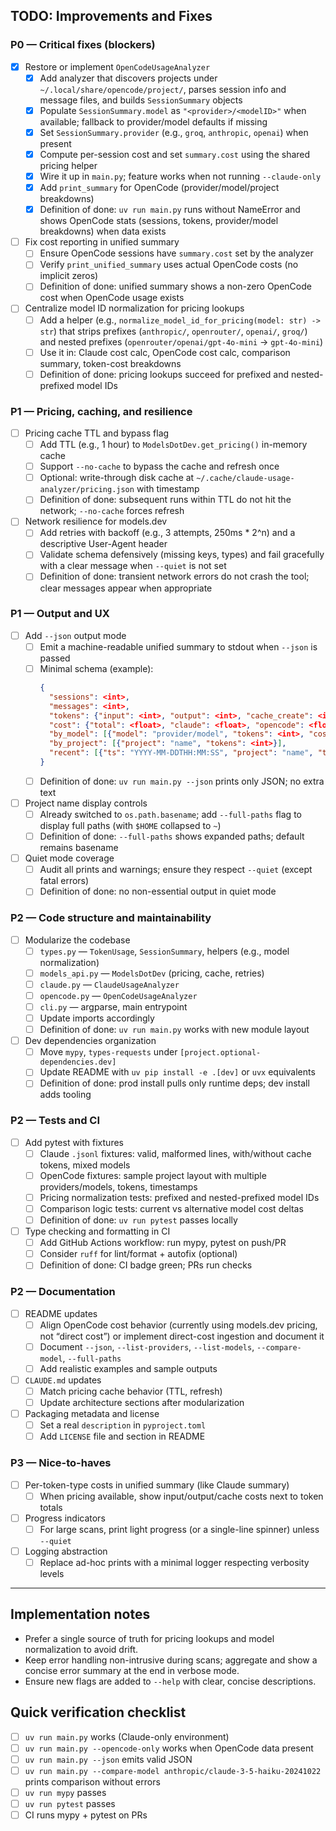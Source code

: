 ## TODO: Improvements and Fixes

### P0 — Critical fixes (blockers)
- [x] Restore or implement `OpenCodeUsageAnalyzer`
  - [x] Add analyzer that discovers projects under `~/.local/share/opencode/project/`, parses session info and message files, and builds `SessionSummary` objects
  - [x] Populate `SessionSummary.model` as `"<provider>/<modelID>"` when available; fallback to provider/model defaults if missing
  - [x] Set `SessionSummary.provider` (e.g., `groq`, `anthropic`, `openai`) when present
  - [x] Compute per-session cost and set `summary.cost` using the shared pricing helper
  - [x] Wire it up in `main.py`; feature works when not running `--claude-only`
  - [x] Add `print_summary` for OpenCode (provider/model/project breakdowns)
  - [x] Definition of done: `uv run main.py` runs without NameError and shows OpenCode stats (sessions, tokens, provider/model breakdowns) when data exists

- [ ] Fix cost reporting in unified summary
  - [ ] Ensure OpenCode sessions have `summary.cost` set by the analyzer
  - [ ] Verify `print_unified_summary` uses actual OpenCode costs (no implicit zeros)
  - [ ] Definition of done: unified summary shows a non-zero OpenCode cost when OpenCode usage exists

- [ ] Centralize model ID normalization for pricing lookups
  - [ ] Add a helper (e.g., `normalize_model_id_for_pricing(model: str) -> str`) that strips prefixes (`anthropic/`, `openrouter/`, `openai/`, `groq/`) and nested prefixes (`openrouter/openai/gpt-4o-mini` → `gpt-4o-mini`)
  - [ ] Use it in: Claude cost calc, OpenCode cost calc, comparison summary, token-cost breakdowns
  - [ ] Definition of done: pricing lookups succeed for prefixed and nested-prefixed model IDs

### P1 — Pricing, caching, and resilience
- [ ] Pricing cache TTL and bypass flag
  - [ ] Add TTL (e.g., 1 hour) to `ModelsDotDev.get_pricing()` in-memory cache
  - [ ] Support `--no-cache` to bypass the cache and refresh once
  - [ ] Optional: write-through disk cache at `~/.cache/claude-usage-analyzer/pricing.json` with timestamp
  - [ ] Definition of done: subsequent runs within TTL do not hit the network; `--no-cache` forces refresh

- [ ] Network resilience for models.dev
  - [ ] Add retries with backoff (e.g., 3 attempts, 250ms * 2^n) and a descriptive User-Agent header
  - [ ] Validate schema defensively (missing keys, types) and fail gracefully with a clear message when `--quiet` is not set
  - [ ] Definition of done: transient network errors do not crash the tool; clear messages appear when appropriate

### P1 — Output and UX
- [ ] Add `--json` output mode
  - [ ] Emit a machine-readable unified summary to stdout when `--json` is passed
  - [ ] Minimal schema (example):
    ```json
    {
      "sessions": <int>,
      "messages": <int>,
      "tokens": {"input": <int>, "output": <int>, "cache_create": <int>, "cache_read": <int>},
      "cost": {"total": <float>, "claude": <float>, "opencode": <float>},
      "by_model": [{"model": "provider/model", "tokens": <int>, "cost": <float>}],
      "by_project": [{"project": "name", "tokens": <int>}],
      "recent": [{"ts": "YYYY-MM-DDTHH:MM:SS", "project": "name", "tokens": <int>, "source": "claude|opencode"}]
    }
    ```
  - [ ] Definition of done: `uv run main.py --json` prints only JSON; no extra text

- [ ] Project name display controls
  - [ ] Already switched to `os.path.basename`; add `--full-paths` flag to display full paths (with `$HOME` collapsed to `~`)
  - [ ] Definition of done: `--full-paths` shows expanded paths; default remains basename

- [ ] Quiet mode coverage
  - [ ] Audit all prints and warnings; ensure they respect `--quiet` (except fatal errors)
  - [ ] Definition of done: no non-essential output in quiet mode

### P2 — Code structure and maintainability
- [ ] Modularize the codebase
  - [ ] `types.py` — `TokenUsage`, `SessionSummary`, helpers (e.g., model normalization)
  - [ ] `models_api.py` — `ModelsDotDev` (pricing, cache, retries)
  - [ ] `claude.py` — `ClaudeUsageAnalyzer`
  - [ ] `opencode.py` — `OpenCodeUsageAnalyzer`
  - [ ] `cli.py` — argparse, main entrypoint
  - [ ] Update imports accordingly
  - [ ] Definition of done: `uv run main.py` works with new module layout

- [ ] Dev dependencies organization
  - [ ] Move `mypy`, `types-requests` under `[project.optional-dependencies.dev]`
  - [ ] Update README with `uv pip install -e .[dev]` or `uvx` equivalents
  - [ ] Definition of done: prod install pulls only runtime deps; dev install adds tooling

### P2 — Tests and CI
- [ ] Add pytest with fixtures
  - [ ] Claude `.jsonl` fixtures: valid, malformed lines, with/without cache tokens, mixed models
  - [ ] OpenCode fixtures: sample project layout with multiple providers/models, tokens, timestamps
  - [ ] Pricing normalization tests: prefixed and nested-prefixed model IDs
  - [ ] Comparison logic tests: current vs alternative model cost deltas
  - [ ] Definition of done: `uv run pytest` passes locally

- [ ] Type checking and formatting in CI
  - [ ] Add GitHub Actions workflow: run mypy, pytest on push/PR
  - [ ] Consider `ruff` for lint/format + autofix (optional)
  - [ ] Definition of done: CI badge green; PRs run checks

### P2 — Documentation
- [ ] README updates
  - [ ] Align OpenCode cost behavior (currently using models.dev pricing, not “direct cost”) or implement direct-cost ingestion and document it
  - [ ] Document `--json`, `--list-providers`, `--list-models`, `--compare-model`, `--full-paths`
  - [ ] Add realistic examples and sample outputs

- [ ] `CLAUDE.md` updates
  - [ ] Match pricing cache behavior (TTL, refresh)
  - [ ] Update architecture sections after modularization

- [ ] Packaging metadata and license
  - [ ] Set a real `description` in `pyproject.toml`
  - [ ] Add `LICENSE` file and section in README

### P3 — Nice-to-haves
- [ ] Per-token-type costs in unified summary (like Claude summary)
  - [ ] When pricing available, show input/output/cache costs next to token totals

- [ ] Progress indicators
  - [ ] For large scans, print light progress (or a single-line spinner) unless `--quiet`

- [ ] Logging abstraction
  - [ ] Replace ad-hoc prints with a minimal logger respecting verbosity levels

---

## Implementation notes
- Prefer a single source of truth for pricing lookups and model normalization to avoid drift.
- Keep error handling non-intrusive during scans; aggregate and show a concise error summary at the end in verbose mode.
- Ensure new flags are added to `--help` with clear, concise descriptions.

## Quick verification checklist
- [ ] `uv run main.py` works (Claude-only environment)
- [ ] `uv run main.py --opencode-only` works when OpenCode data present
- [ ] `uv run main.py --json` emits valid JSON
- [ ] `uv run main.py --compare-model anthropic/claude-3-5-haiku-20241022` prints comparison without errors
- [ ] `uv run mypy` passes
- [ ] `uv run pytest` passes
- [ ] CI runs mypy + pytest on PRs